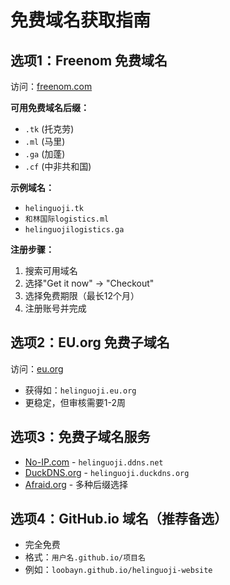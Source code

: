 # 免费域名获取指南

## 选项1：Freenom 免费域名
访问：[freenom.com](https://freenom.com)

**可用免费域名后缀：**
- `.tk` (托克劳)
- `.ml` (马里) 
- `.ga` (加蓬)
- `.cf` (中非共和国)

**示例域名：**
- `helinguoji.tk`
- `和林国际logistics.ml`
- `helinguojilogistics.ga`

**注册步骤：**
1. 搜索可用域名
2. 选择"Get it now" -> "Checkout"
3. 选择免费期限（最长12个月）
4. 注册账号并完成

## 选项2：EU.org 免费子域名
访问：[eu.org](https://eu.org)
- 获得如：`helinguoji.eu.org`
- 更稳定，但审核需要1-2周

## 选项3：免费子域名服务
- [No-IP.com](https://www.noip.com) - `helinguoji.ddns.net`
- [DuckDNS.org](https://www.duckdns.org) - `helinguoji.duckdns.org`
- [Afraid.org](https://freedns.afraid.org) - 多种后缀选择

## 选项4：GitHub.io 域名（推荐备选）
- 完全免费
- 格式：`用户名.github.io/项目名`
- 例如：`loobayn.github.io/helinguoji-website` 